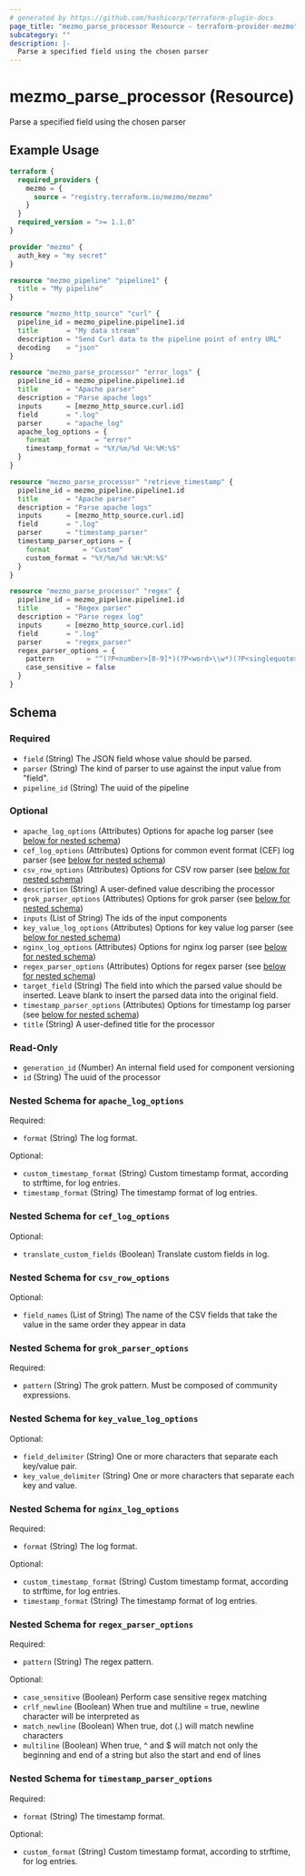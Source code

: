 ```yaml
---
# generated by https://github.com/hashicorp/terraform-plugin-docs
page_title: "mezmo_parse_processor Resource - terraform-provider-mezmo"
subcategory: ""
description: |-
  Parse a specified field using the chosen parser
---
```


# mezmo_parse_processor (Resource)

Parse a specified field using the chosen parser

## Example Usage

```terraform
terraform {
  required_providers {
    mezmo = {
      source = "registry.terraform.io/mezmo/mezmo"
    }
  }
  required_version = ">= 1.1.0"
}

provider "mezmo" {
  auth_key = "my secret"
}

resource "mezmo_pipeline" "pipeline1" {
  title = "My pipeline"
}

resource "mezmo_http_source" "curl" {
  pipeline_id = mezmo_pipeline.pipeline1.id
  title       = "My data stream"
  description = "Send Curl data to the pipeline point of entry URL"
  decoding    = "json"
}

resource "mezmo_parse_processor" "error_logs" {
  pipeline_id = mezmo_pipeline.pipeline1.id
  title       = "Apache parser"
  description = "Parse apache logs"
  inputs      = [mezmo_http_source.curl.id]
  field       = ".log"
  parser      = "apache_log"
  apache_log_options = {
    format           = "error"
    timestamp_format = "%Y/%m/%d %H:%M:%S"
  }
}

resource "mezmo_parse_processor" "retrieve_timestamp" {
  pipeline_id = mezmo_pipeline.pipeline1.id
  title       = "Apache parser"
  description = "Parse apache logs"
  inputs      = [mezmo_http_source.curl.id]
  field       = ".log"
  parser      = "timestamp_parser"
  timestamp_parser_options = {
    format        = "Custom"
    custom_format = "%Y/%m/%d %H:%M:%S"
  }
}

resource "mezmo_parse_processor" "regex" {
  pipeline_id = mezmo_pipeline.pipeline1.id
  title       = "Regex parser"
  description = "Parse regex log"
  inputs      = [mezmo_http_source.curl.id]
  field       = ".log"
  parser      = "regex_parser"
  regex_parser_options = {
    pattern        = "^(?P<number>[0-9]*)(?P<word>\\w*)(?P<singlequote>\\')(?P<slash>\\\\?)"
    case_sensitive = false
  }
}
```

<!-- schema generated by tfplugindocs -->
## Schema

### Required

- `field` (String) The JSON field whose value should be parsed.
- `parser` (String) The kind of parser to use against the input value from "field".
- `pipeline_id` (String) The uuid of the pipeline

### Optional

- `apache_log_options` (Attributes) Options for apache log parser (see [below for nested schema](#nestedatt--apache_log_options))
- `cef_log_options` (Attributes) Options for common event format (CEF) log parser (see [below for nested schema](#nestedatt--cef_log_options))
- `csv_row_options` (Attributes) Options for CSV row parser (see [below for nested schema](#nestedatt--csv_row_options))
- `description` (String) A user-defined value describing the processor
- `grok_parser_options` (Attributes) Options for grok parser (see [below for nested schema](#nestedatt--grok_parser_options))
- `inputs` (List of String) The ids of the input components
- `key_value_log_options` (Attributes) Options for key value log parser (see [below for nested schema](#nestedatt--key_value_log_options))
- `nginx_log_options` (Attributes) Options for nginx log parser (see [below for nested schema](#nestedatt--nginx_log_options))
- `regex_parser_options` (Attributes) Options for regex parser (see [below for nested schema](#nestedatt--regex_parser_options))
- `target_field` (String) The field into which the parsed value should be inserted. Leave blank to insert the parsed data into the original field.
- `timestamp_parser_options` (Attributes) Options for timestamp log parser (see [below for nested schema](#nestedatt--timestamp_parser_options))
- `title` (String) A user-defined title for the processor

### Read-Only

- `generation_id` (Number) An internal field used for component versioning
- `id` (String) The uuid of the processor

<a id="nestedatt--apache_log_options"></a>
### Nested Schema for `apache_log_options`

Required:

- `format` (String) The log format.

Optional:

- `custom_timestamp_format` (String) Custom timestamp format, according to strftime, for log entries.
- `timestamp_format` (String) The timestamp format of log entries.


<a id="nestedatt--cef_log_options"></a>
### Nested Schema for `cef_log_options`

Optional:

- `translate_custom_fields` (Boolean) Translate custom fields in log.


<a id="nestedatt--csv_row_options"></a>
### Nested Schema for `csv_row_options`

Optional:

- `field_names` (List of String) The name of the CSV fields that take the value in the same order they appear in data


<a id="nestedatt--grok_parser_options"></a>
### Nested Schema for `grok_parser_options`

Required:

- `pattern` (String) The grok pattern. Must be composed of community expressions.


<a id="nestedatt--key_value_log_options"></a>
### Nested Schema for `key_value_log_options`

Optional:

- `field_delimiter` (String) One or more characters that separate each key/value pair.
- `key_value_delimiter` (String) One or more characters that separate each key and value.


<a id="nestedatt--nginx_log_options"></a>
### Nested Schema for `nginx_log_options`

Required:

- `format` (String) The log format.

Optional:

- `custom_timestamp_format` (String) Custom timestamp format, according to strftime, for log entries.
- `timestamp_format` (String) The timestamp format of log entries.


<a id="nestedatt--regex_parser_options"></a>
### Nested Schema for `regex_parser_options`

Required:

- `pattern` (String) The regex pattern.

Optional:

- `case_sensitive` (Boolean) Perform case sensitive regex matching
- `crlf_newline` (Boolean) When true and multiline = true, newline character will be interpreted as
- `match_newline` (Boolean) When true, dot (.) will match newline characters
- `multiline` (Boolean) When true, ^ and $ will match not only the beginning and end of a string but also the start and end of lines


<a id="nestedatt--timestamp_parser_options"></a>
### Nested Schema for `timestamp_parser_options`

Required:

- `format` (String) The timestamp format.

Optional:

- `custom_format` (String) Custom timestamp format, according to strftime, for log entries.
